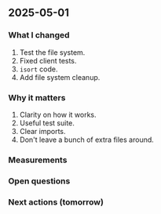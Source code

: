 ## 2025-05-01

### What I changed

1. Test the file system.
2. Fixed client tests.
3. `isort` code.
4. Add file system cleanup.

### Why it matters

1. Clarity on how it works.
2. Useful test suite.
3. Clear imports.
4. Don't leave a bunch of extra files around.

### Measurements

### Open questions

### Next actions (tomorrow)
